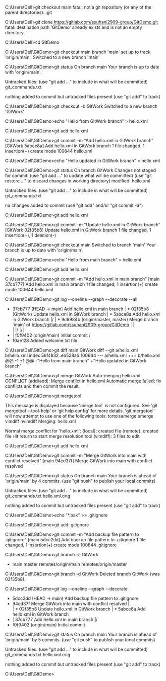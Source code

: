 C:\Users\Dell>git checkout main
fatal: not a git repository (or any of the parent directories): .git

C:\Users\Dell>git clone https://gitlab.com/ssuhani2909-group/GitDemo.git
fatal: destination path 'GitDemo' already exists and is not an empty directory.

C:\Users\Dell>cd GitDemo

C:\Users\Dell\GitDemo>git checkout main
branch 'main' set up to track 'origin/main'.
Switched to a new branch 'main'

C:\Users\Dell\GitDemo>git status
On branch main
Your branch is up to date with 'origin/main'.

Untracked files:
  (use "git add <file>..." to include in what will be committed)
        git_commands.txt

nothing added to commit but untracked files present (use "git add" to track)

C:\Users\Dell\GitDemo>git checkout -b GitWork
Switched to a new branch 'GitWork'

C:\Users\Dell\GitDemo>echo "<message>Hello from GitWork branch</message>" > hello.xml

C:\Users\Dell\GitDemo>git add hello.xml

C:\Users\Dell\GitDemo>git commit -m "Add hello.xml in GitWork branch"
[GitWork 5abce8a] Add hello.xml in GitWork branch
 1 file changed, 1 insertion(+)
 create mode 100644 hello.xml

C:\Users\Dell\GitDemo>echo "<message>Hello updated in GitWork branch</message>" > hello.xml

C:\Users\Dell\GitDemo>git status
On branch GitWork
Changes not staged for commit:
  (use "git add <file>..." to update what will be committed)
  (use "git restore <file>..." to discard changes in working directory)
        modified:   hello.xml

Untracked files:
  (use "git add <file>..." to include in what will be committed)
        git_commands.txt

no changes added to commit (use "git add" and/or "git commit -a")

C:\Users\Dell\GitDemo>git add hello.xml

C:\Users\Dell\GitDemo>git commit -m "Update hello.xml in GitWork branch"
[GitWork 02f35b8] Update hello.xml in GitWork branch
 1 file changed, 1 insertion(+), 1 deletion(-)

C:\Users\Dell\GitDemo>git checkout main
Switched to branch 'main'
Your branch is up to date with 'origin/main'.

C:\Users\Dell\GitDemo>echo "<message>Hello from main branch</message>" > hello.xml

C:\Users\Dell\GitDemo>git add hello.xml

C:\Users\Dell\GitDemo>git commit -m "Add hello.xml in main branch"
[main 37cb777] Add hello.xml in main branch
 1 file changed, 1 insertion(+)
 create mode 100644 hello.xml

C:\Users\Dell\GitDemo>git log --oneline --graph --decorate --all
* 37cb777 (HEAD -> main) Add hello.xml in main branch
| * 02f35b8 (GitWork) Update hello.xml in GitWork branch
| * 5abce8a Add hello.xml in GitWork branch
|/
| *   9d8984b (origin/master, master) Merge branch 'main' of https://gitlab.com/ssuhani2909-group/GitDemo
| |\
| |/
|/|
* | f0f9402 (origin/main) Initial commit
 /
* 10ae128 Added welcome.txt file

C:\Users\Dell\GitDemo>git diff main GitWork
diff --git a/hello.xml b/hello.xml
index 56f4832..eb528a6 100644
--- a/hello.xml
+++ b/hello.xml
@@ -1 +1 @@
-"<message>Hello from main branch</message>"
+"<message>Hello updated in GitWork branch</message>"

C:\Users\Dell\GitDemo>git merge GitWork
Auto-merging hello.xml
CONFLICT (add/add): Merge conflict in hello.xml
Automatic merge failed; fix conflicts and then commit the result.

C:\Users\Dell\GitDemo>git mergetool

This message is displayed because 'merge.tool' is not configured.
See 'git mergetool --tool-help' or 'git help config' for more details.
'git mergetool' will now attempt to use one of the following tools:
tortoisemerge emerge vimdiff nvimdiff
Merging:
hello.xml

Normal merge conflict for 'hello.xml':
  {local}: created file
  {remote}: created file
Hit return to start merge resolution tool (vimdiff):
3 files to edit

C:\Users\Dell\GitDemo>git add hello.xml

C:\Users\Dell\GitDemo>git commit -m "Merge GitWork into main with conflict resolved"
[main 94cd37f] Merge GitWork into main with conflict resolved

C:\Users\Dell\GitDemo>git status
On branch main
Your branch is ahead of 'origin/main' by 4 commits.
  (use "git push" to publish your local commits)

Untracked files:
  (use "git add <file>..." to include in what will be committed)
        git_commands.txt
        hello.xml.orig

nothing added to commit but untracked files present (use "git add" to track)

C:\Users\Dell\GitDemo>echo "*.bak" >> .gitignore

C:\Users\Dell\GitDemo>git add .gitignore

C:\Users\Dell\GitDemo>git commit -m "Add backup file pattern to .gitignore"
[main 5dcc2dd] Add backup file pattern to .gitignore
 1 file changed, 1 insertion(+)
 create mode 100644 .gitignore

C:\Users\Dell\GitDemo>git branch -a
  GitWork
* main
  master
  remotes/origin/main
  remotes/origin/master

C:\Users\Dell\GitDemo>git branch -d GitWork
Deleted branch GitWork (was 02f35b8).

C:\Users\Dell\GitDemo>git log --oneline --graph --decorate
* 5dcc2dd (HEAD -> main) Add backup file pattern to .gitignore
*   94cd37f Merge GitWork into main with conflict resolved
|\
| * 02f35b8 Update hello.xml in GitWork branch
| * 5abce8a Add hello.xml in GitWork branch
* | 37cb777 Add hello.xml in main branch
|/
* f0f9402 (origin/main) Initial commit

C:\Users\Dell\GitDemo>git status
On branch main
Your branch is ahead of 'origin/main' by 5 commits.
  (use "git push" to publish your local commits)

Untracked files:
  (use "git add <file>..." to include in what will be committed)
        git_commands.txt
        hello.xml.orig

nothing added to commit but untracked files present (use "git add" to track)

C:\Users\Dell\GitDemo>